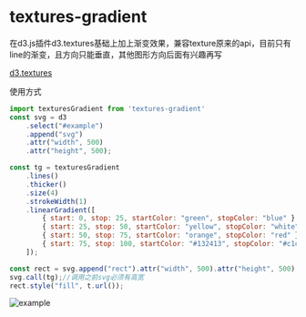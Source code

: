 <!--
 * @Author: Archy
 * @Date: 2021-09-10 14:56:38
 * @LastEditors: Archy
 * @LastEditTime: 2021-09-13 16:34:51
 * @FilePath: \textures-gradient\README.md
 * @description: 
-->
# textures-gradient
在d3.js插件d3.textures基础上加上渐变效果，兼容texture原来的api，目前只有line的渐变，且方向只能垂直，其他图形方向后面有兴趣再写

[d3.textures](https://riccardoscalco.it/textures/)

使用方式

```javascript
import texturesGradient from 'textures-gradient'
const svg = d3
    .select("#example")
    .append("svg")
    .attr("width", 500)
    .attr("height", 500);

const tg = texturesGradient
    .lines()
    .thicker()
    .size(4)
    .strokeWidth(1)
    .linearGradient([
		{ start: 0, stop: 25, startColor: "green", stopColor: "blue" },
		{ start: 25, stop: 50, startColor: "yellow", stopColor: "white" },
		{ start: 50, stop: 75, startColor: "orange", stopColor: "red" },
		{ start: 75, stop: 100, startColor: "#132413", stopColor: "#c1c1c1" },
    ]);

const rect = svg.append("rect").attr("width", 500).attr("height", 500);
svg.call(tg);//调用之前svg必须有高宽
rect.style("fill", t.url());

```

![example](https://github.com/ArchyInk/textures-gradient/blob/main/example.png)

